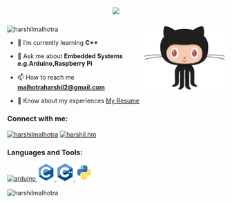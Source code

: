 
<h1 align="center">
<img src="https://readme-typing-svg.herokuapp.com/?font=Righteous&size=35&center=true&vCenter=true&width=500&height=70&duration=4000&lines=Hi+There!+👋;+I'm+Harshil+Malhotra!;" />
</h1>

<img src="https://github.com/Harshilmalhotra/harshilmalhotra/blob/main/gif1.gif" height=37% width=37% align="right">
<p align="left"> <img src="https://komarev.com/ghpvc/?username=harshilmalhotra&label=Profile%20views&color=0e75b6&style=flat" alt="harshilmalhotra" /> </p>


- 🌱 I’m currently learning **C++**

- 💬 Ask me about **Embedded Systems e.g.Arduino,Raspberry Pi**

- 📫 How to reach me **malhotraharshil2@gmail.com**

- 📄 Know about my experiences [My Resume](https://drive.google.com/file/d/13RXL1SgcEGXvOTeq7M40_ILv1BGXxxBF/view?usp=sharing)

<h3 align="left">Connect with me:</h3>
<p align="left">
<a href="https://linkedin.com/in/harshilmalhotra" target="blank"><img align="center" src="https://raw.githubusercontent.com/rahuldkjain/github-profile-readme-generator/master/src/images/icons/Social/linked-in-alt.svg" alt="harshilmalhotra" height="30" width="40" /></a>
<a href="https://instagram.com/harshil.hm" target="blank"><img align="center" src="https://raw.githubusercontent.com/rahuldkjain/github-profile-readme-generator/master/src/images/icons/Social/instagram.svg" alt="harshil.hm" height="30" width="40" /></a>
</p>

<h3 align="left">Languages and Tools:</h3>
<p align="left"> <a href="https://www.arduino.cc/" target="_blank" rel="noreferrer"> <img src="https://cdn.worldvectorlogo.com/logos/arduino-1.svg" alt="arduino" width="40" height="40"/> </a> <a href="https://www.cprogramming.com/" target="_blank" rel="noreferrer"> <img src="https://raw.githubusercontent.com/devicons/devicon/master/icons/c/c-original.svg" alt="c" width="40" height="40"/> </a> <a href="https://www.w3schools.com/cpp/" target="_blank" rel="noreferrer"> <img src="https://raw.githubusercontent.com/devicons/devicon/master/icons/cplusplus/cplusplus-original.svg" alt="cplusplus" width="40" height="40"/> </a> <a href="https://www.python.org" target="_blank" rel="noreferrer"> <img src="https://raw.githubusercontent.com/devicons/devicon/master/icons/python/python-original.svg" alt="python" width="40" height="40"/> </a> </p>

<p><img align="center" src="https://github-readme-stats.vercel.app/api/top-langs?username=harshilmalhotra&show_icons=true&locale=en&layout=compact" alt="harshilmalhotra" /></p>
